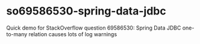 # so69586530-spring-data-jdbc
Quick demo for StackOverflow question 69586530: Spring Data JDBC one-to-many relation causes lots of log warnings

